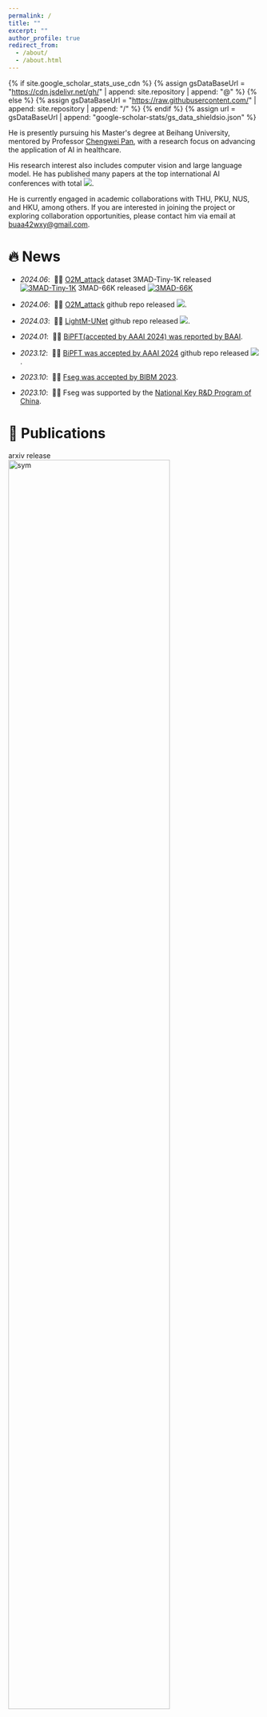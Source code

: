 ```yaml
---
permalink: /
title: ""
excerpt: ""
author_profile: true
redirect_from: 
  - /about/
  - /about.html
---
```


{% if site.google_scholar_stats_use_cdn %}
{% assign gsDataBaseUrl = "https://cdn.jsdelivr.net/gh/" | append: site.repository | append: "@" %}
{% else %}
{% assign gsDataBaseUrl = "https://raw.githubusercontent.com/" | append: site.repository | append: "/" %}
{% endif %}
{% assign url = gsDataBaseUrl | append: "google-scholar-stats/gs_data_shieldsio.json" %}

<span class='anchor' id='about-me'></span>

He is presently pursuing his Master's degree at Beihang University, mentored by Professor [Chengwei Pan](https://scholar.google.com/citations?user=7i1dqbEAAAAJ&hl=en), with a research focus on advancing the application of AI in healthcare.

His research interest also includes computer vision and large language model. He has published many papers at the top international AI conferences with total <a href='https://scholar.google.com/citations?user=jQSagnIAAAAJ'><img src="https://img.shields.io/endpoint?url={{ url | url_encode }}&logo=Google%20Scholar&labelColor=f6f6f6&color=9cf&style=flat&label=citations"></a>.

He is currently engaged in academic collaborations with THU, PKU, NUS, and HKU, among others. If you are interested in joining the project or exploring collaboration opportunities, please contact him via email at buaa42wxy@gmail.com.



# 🔥 News
- *2024.06*: &nbsp;🎉🎉 [O2M_attack](https://arxiv.org/abs/2405.20775) dataset 3MAD-Tiny-1K released [![3MAD-Tiny-1K](../images/dataset-on-hf-sm.svg)](https://huggingface.co/datasets/MedMLLM-attack/3MAD-Tiny-1K) 3MAD-66K released [![3MAD-66K](../images/dataset-on-hf-sm.svg)](https://huggingface.co/datasets/MedMLLM-attack/3MAD-66K)

- *2024.06*: &nbsp;🎉🎉 [O2M_attack](https://arxiv.org/abs/2405.20775) github repo released <a href='https://github.com/dirtycomputer/O2M_attack'><img src="https://img.shields.io/github/stars/dirtycomputer/O2M_attack"></a>.

- *2024.03*: &nbsp;🎉🎉 [LightM-UNet](https://arxiv.org/pdf/2403.05246.pdf) github repo released <a href='https://github.com/mrblankness/lightm-unet'><img src="https://img.shields.io/github/stars/MrBlankness/LightM-UNet"></a>.

- *2024.01*: &nbsp;🎉🎉 [BiPFT(accepted by AAAI 2024) was reported by BAAI](https://mp.weixin.qq.com/s/ibBaWCdDcF2pA-Ug9XH1gQ). 
- *2023.12*: &nbsp;🎉🎉 [BiPFT was accepted by AAAI 2024](https://arxiv.org/pdf/2312.08937.pdf) github repo released <a href='https://github.com/Xingrun-Xing/BiPFT'><img src="https://img.shields.io/github/stars/Xingrun-Xing/BiPFT"></a>.
- *2023.10*: &nbsp;🎉🎉 [Fseg was accepted by BIBM 2023](https://ieeexplore.ieee.org/abstract/document/10386064). 
- *2023.10*: &nbsp;🎉🎉 Fseg was supported by the [National Key R&D Program of China](https://en.most.gov.cn/programmes1/200610/t20061009_36224.htm).

# 📝 Publications 

<div class='paper-box'><div class='paper-box-image'>
<div><div class="badge">arxiv release</div><img src='../images/projects/3MAD.png' alt="sym" width="80%"></div>
</div>
<div class='paper-box-text' markdown="1">

[Cross-Modality Jailbreak and Mismatched Attacks on Medical Multimodal Large Language Models](https://arxiv.org/abs/2405.20775)

[Xijie Huang](https://github.com/JeixHuang), **Xinyuan Wang**, [Hantao Zhang](https://openreview.net/profile?id=~Hantao_Zhang2), Jiawen Xi, [Jingkun An](https://scholar.google.com/citations?hl=zh-CN&user=gtoavQoAAAAJ), Hao Wang, [Chengwei Pan](https://scholar.google.com/citations?user=7i1dqbEAAAAJ&hl=en)
</div>
</div>

<div class='paper-box'><div class='paper-box-image'>
<div><div class="badge">arxiv release</div><img src='../images/projects/LightM-UNet.png' alt="sym" width="80%"></div>
</div>
<div class='paper-box-text' markdown="1">

[LightM-UNet: Mamba Assists in Lightweight
UNet for Medical Image Segmentation](https://arxiv.org/pdf/2403.05246.pdf)


Weibin Liao, [Yinghao Zhu](https://yhzhu99.github.io), **Xinyuan Wang**, [Chengwei Pan](https://scholar.google.com/citations?user=7i1dqbEAAAAJ&hl=en), [Yasha Wang](https://www.aminer.cn/profile/yasha-wang/542cc019dabfae4b91c24265), [Liantao Ma](http://scholar.pku.edu.cn/malt)
</div>
</div>

<div class='paper-box'><div class='paper-box-image'>
<div><div class="badge">AAAI 2024</div><img src='../images/projects/BiPFT.png' alt="sym" width="80%"></div>
</div>
<div class='paper-box-text' markdown="1">

[BiPFT: Binary Pre-trained Foundation Transformer with Low-rank Estimation of
Binarization Residual Polynomials](https://arxiv.org/pdf/2312.08937.pdf)

[Xingrun Xing](https://scholar.google.com.hk/citations?hl=zh-CN&user=sEdxu1UAAAAJ&view_op=list_works&sortby=pubdate),[Li Du](https://scholar.google.com.hk/citations?user=ag1JoOEAAAAJ&hl=zh-CN), **Xinyuan Wang**, Xianlin Zeng, [Yequan Wang](https://www.wangyequan.com), [Zheng Zhang](https://scholar.google.com/citations?hl=zh-CN&user=S2bil1cAAAAJ&view_op=list_works&sortby=pubdate), [Jiajun Zhang](https://nlpr.ia.ac.cn/cip/jjzhang.htm)
</div>
</div>

<div class='paper-box'><div class='paper-box-image'><div><div class="badge">BIBM 2023</div><img src='../images/projects/Fseg.png' alt="sym" width="80%"></div></div>
<div class='paper-box-text' markdown="1">

[Leveraging Frequency Domain Learning in 3D
Vessel Segmentation](https://arxiv.org/pdf/2401.06224.pdf)

**Xinyuan Wang**, [Chengwei Pan](https://scholar.google.com/citations?user=7i1dqbEAAAAJ&hl=en), Hongming Dai, [Gangming Zhao](https://scholar.google.com/citations?user=bRKA7fUAAAAJ&hl=en), [Jinpeng Li](https://scholar.google.com/citations?user=hzEaITAAAAAJ&hl=zh-CN), Xiao Zhang, [Yizhou Yu](https://i.cs.hku.hk/~yzyu/)
</div>
</div>

<!-- [**Project**](https://scholar.google.com/citations?view_op=view_citation&hl=zh-CN&user=DhtAFkwAAAAJ&citation_for_view=DhtAFkwAAAAJ:ALROH1vI_8AC) <strong><span class='show_paper_citations' data='DhtAFkwAAAAJ:ALROH1vI_8AC'></span></strong>
- Lorem ipsum dolor sit amet, consectetur adipiscing elit. Vivamus ornare aliquet ipsum, ac tempus justo dapibus sit amet. 
</div>
</div>

- [Lorem ipsum dolor sit amet, consectetur adipiscing elit. Vivamus ornare aliquet ipsum, ac tempus justo dapibus sit amet](https://github.com), A, B, C, **CVPR 2020** -->

# 🎖 Honors and Awards
- *2024.05* [Neurips 2024](https://neurips.cc/Conferences/2024) reviewer
- *2024.05* [ACM MM 2024](https://2024.acmmm.org/) reviewer
- *2024.04* Outstanding graduate student, Beihang University
- *2023.11* [Student Union President](https://iai.buaa.edu.cn/info/1011/2924.htm), Institute of Artificial Intelligence, Beihang University
- *2023.08* 1st-Class Scholarship, Beihang University
- *2023.07* [Silver Diploma](https://mp.weixin.qq.com/s/EgRv-WxUEUq_sCSDsjBKgA), World Choir Games 2023🎵
- *2023* Rank 2/42 in Beihang University
- *2022* Rank 14/277 in Northeastern University

# 📖 Educations
- *2022.09 - present*, M.Eng. (supervised by [Chengwei Pan](https://scholar.google.com/citations?user=7i1dqbEAAAAJ&hl=en)) in [Institute of Artificial Intelligence](https://iai.buaa.edu.cn/), Beihang University, Beijing, China
- *Fall 2023*, Design and Analysis of Algorithms, Teaching Assistant, Beihang University
- *2018.09 - 2022.06*, B.Eng. (supervised by [Peng Cao](https://scholar.google.com/citations?user=0OfgZSsAAAAJ&hl=zh-CN)) in School of Computer Science and Engineering, Northeastern University, Shenyang, China

# 💬 Invited Talks
- *2023.12*, Istanbul, Turkey. He delivered a [keynote speech](https://bidma.cpsc.ucalgary.ca/IEEE-BIBM-2023/documents/BIBM2023-Program-1208.pdf) on the topic of "Leveraging Frequency Domain Learning in 3D Coronary Segmentation" at the BIBM 2023 conference. 
<!-- - *2021.03*, Lorem ipsum dolor sit amet, consectetur adipiscing elit. Vivamus ornare aliquet ipsum, ac tempus justo dapibus sit amet.  \| [\[video\]](https://github.com/) 
-->

# 💻 Internships

- *2024.04 - present*, [Tsinghua University](https://www.tsinghua.edu.cn/), China. He was a research intern in Professor [Minlie Huang](https://coai.cs.tsinghua.edu.cn/hml)'s group at Tsinghua University, focusing on the safety issues of Multimodal Large Language Models (LLMs).
- *2023.02 - 2023.08*, [Beijing Academy of Artificial Intelligence(BAAI)](https://www.baai.ac.cn/), China. He was a research intern in the Cognitive Large-Scale Model Group mentored by [Xin Jiang](https://scholar.google.com/citations?user=3mqJwa8AAAAJ&hl=zh-CN) and [Yequan Wang](https://www.wangyequan.com/).
- *2022.09 - 2023.02*, Key Laboratory of Mathematics, Informatics and Behavioral Semantics, Ministry of Education, Beijing, China.
- *2022.01 - 2022.02*, NC State University, USA. He participated in the GEARS program at North Carolina State University in 2022, under the supervision of [Hien Tran](https://math.sciences.ncsu.edu/people/tran/). The project focused on Airplane Detection and Classification.
- *2021.06 - 2022.06*, Key Laboratory of Intelligent Computing in Medical Image of Ministry of Education, Northeastern University, Shenyang, China. He was a research intern mentored by [Peng Cao](https://scholar.google.com/citations?user=0OfgZSsAAAAJ&hl=zh-CN) aiming at medical segmentation tasks.
- *2019.03 - 2021.06*, Northeastern University, China. He was a research intern mentored by [Qidong Zhao](https://scholar.google.com/citations?hl=zh-CN&user=cFAcguwAAAAJ&view_op=list_works&sortby=pubdate), [Zhuoran Liu](https://scholar.google.com/citations?user=tEyLvJQAAAAJ&hl=zh-CN),[Changsheng Zhang](https://dblp.org/pid/70/1079-1.html) and [Bin Zhang](https://dblp.org/pid/13/5236-1.html). His research focuses on multi-objective optimization and path planning problems.

# 👨🏻‍🎓 Alumni

- Hongming Dai (National University of Singapore)
- Xingrun Xing (Beijing Academy of Artificial Intelligence, Chinese Academy of Sciences)
- Yinghao Zhu (Beihang Univeristy)
- Gangming Zhao (The University of Hong Kong)
- Hantao Zhang (University of Science and Technology of China)
- Hao Wang (Beihang Univeristy)
- Jingkun An (Beihang Univeristy)

<!-- 
- Wenhui Tan (Renmin Univeristy of China)
- Mengqun Jin (Tsinghua University)
- Renbo Chen (Tsinghua University)
- Leqi Lei (Tsinghua University) 
-->

# 👨🏻‍💻 Undergraduate Research Assistant

- Zihao Fu (Beihang University -> Tsinghua University)
- Haoyu Hu (Beihang University -> Institute of Automation，Chinese Academy of Sciences)
- Jiaze Song (Beihang University -> present)
- Xijie Huang (Beihang University -> present) 
- Xinhui Huang (Beihang University -> present) 
- Jiawen Xi (Beihang University -> present) 
- Chenxiao Yue (Beihang University -> present) 
- Yuhan Duan (Beihang University -> present) 
- Rong Fan (Beihang University -> present) 
- Wenjie Pan (Beihang University -> present) 

# 🌍 Website Visiting Map

<script type="text/javascript" id="mapmyvisitors" src="//mapmyvisitors.com/map.js?d=ItepywghaB7DpioDsZd9QS7Q8t6BfxyDtA3DlM0OKgM&cl=ffffff&w=a"></script>